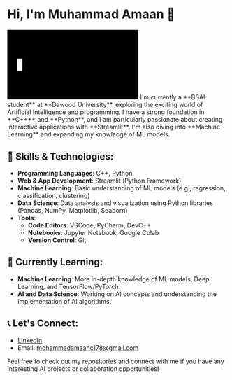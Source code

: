 # Hi, I'm Muhammad Amaan 👋
<img src="./dynamic-text.gif" width="300" />
I'm currently a **BSAI student** at **Dawood University**, exploring the exciting world of Artificial Intelligence and programming. I have a strong foundation in **C++** and **Python**, and I am particularly passionate about creating interactive applications with **Streamlit**. I'm also diving into **Machine Learning** and expanding my knowledge of ML models.

## 🚀 Skills & Technologies:
- **Programming Languages**: C++, Python
- **Web & App Development**: Streamlit (Python Framework)
- **Machine Learning**: Basic understanding of ML models (e.g., regression, classification, clustering)
- **Data Science**: Data analysis and visualization using Python libraries (Pandas, NumPy, Matplotlib, Seaborn)
- **Tools**:
  - **Code Editors**: VSCode, PyCharm, DevC++
  - **Notebooks**: Jupyter Notebook, Google Colab
  - **Version Control**: Git

## 🌱 Currently Learning:
- **Machine Learning**: More in-depth knowledge of ML models, Deep Learning, and TensorFlow/PyTorch.
- **AI and Data Science**: Working on AI concepts and understanding the implementation of AI algorithms.

## 📞 Let's Connect:
- [LinkedIn](https://www.linkedin.com/in/muhammad-amaan-01303b2bb/)
- Email: [mohammadamaanc178@gmail.com](mailto:mohammadamaanc178@gmail.com)

Feel free to check out my repositories and connect with me if you have any interesting AI projects or collaboration opportunities!
